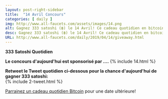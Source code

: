```yaml
---
layout: post-right-sidebar
title:  "14 Avril Concours"
categories: [ daily ]
img: http://www.all-faucets.com/assets/images/14.png
alt: Gagnez 333 satoshi (฿) le 14 Avril! Ce cadeau quotidien en bitcoins sur www.all-faucets.com est sponsorisé par Febbit - Bitcoin Jeu Minier.
desc: Gagnez 333 satoshi (฿) le 14 Avril! Ce cadeau quotidien en bitcoins sur www.all-faucets.com est sponsorisé par Febbit - Bitcoin Jeu Minier.
URL: http://www.all-faucets.com/daily/2019/04/14/giveaway.html
---
```

**333 Satoshi Quotidien**

<b>Le concours d'aujourd'hui est sponsorisé par ....</b>
{% include  14.html %}

<b>Retweet le Tweet quotidien ci-dessous pour la chance d'aujourd'hui de gagner 333 satoshi:</b><br>
{% include  2-tweet.html %}

<a href="http://www.all-faucets.com/daily/2019/03/29/giveaway-sponsorship.html">Parrainez un cadeau quotidien Bitcoin</a> pour une date ultérieure!
